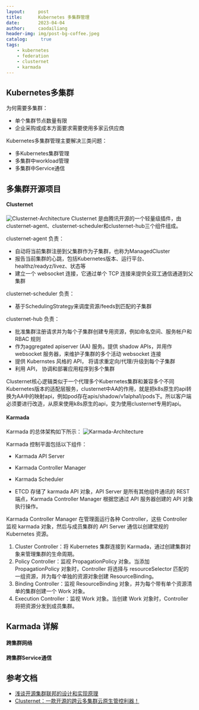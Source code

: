 ```yaml
---
layout:     post
title:      Kubernetes 多集群管理
date:       2023-04-04
author:     caodailiang
header-img: img/post-bg-coffee.jpeg
catalog: 	 true
tags:
    - kubernetes
    - federation
    - clusternet
    - karmada
---
```


## Kubernetes多集群
为何需要多集群：
- 单个集群节点数量有限
- 企业采购或成本方面要求需要使用多家云供应商

Kubernetes多集群管理主要解决三类问题：
- 多Kubernetes集群管理
- 多集群中workload管理
- 多集群中Service通信

## 多集群开源项目
#### Clusternet
![Clusternet-Architecture](https://caodailiang.github.io/img/posts/clusternet-arch.png)
Clusternet 是由腾讯开源的一个轻量级插件，由clusternet-agent、clusternet-scheduler和clusternet-hub三个组件组成。

clusternet-agent 负责：
- 自动将当前集群注册到父集群作为子集群，也称为ManagedCluster
- 报告当前集群的心跳，包括Kubernetes版本、运行平台、healthz/readyz/livez、状态等
- 建立一个 websocket 连接，它通过单个 TCP 连接来提供全双工通信通道到父集群

clusternet-scheduler 负责：
- 基于SchedulingStrategy来调度资源/feeds到匹配的子集群

clusternet-hub 负责：
- 批准集群注册请求并为每个子集群创建专用资源，例如命名空间、服务帐户和 RBAC 规则
- 作为aggregated apiserver (AA) 服务。提供 shadow APIs，并用作 websocket 服务器，来维护子集群的多个活动 websocket 连接
- 提供 Kubernstes 风格的 API， 将请求重定向/代理/升级到每个子集群
- 利用 API， 协调和部署应用程序到多个集群

Clusternet核心逻辑类似于一个代理多个Kubernetes集群和兼容多个不同Kubernetes版本的适配层服务，clusternet中AA的作用，就是把k8s原生的api转换为AA中的映射api，例如pod存在apis/shadow/v1alpha1/pods下。所以客户端必须要进行改造，从原来使用k8s原生的api，变为使用clusternet专用的api。

#### Karmada
Karmada 的总体架构如下所示：
![Karmada-Architecture](https://caodailiang.github.io/img/posts/karmada-arch.png)

Karmada 控制平面包括以下组件：
- Karmada API Server
- Karmada Controller Manager
- Karmada Scheduler

- ETCD 存储了 karmada API 对象，API Server 是所有其他组件通讯的 REST 端点，Karmada Controller Manager 根据您通过 API 服务器创建的 API 对象执行操作。

Karmada Controller Manager 在管理面运行各种 Controller，这些 Controller 监视 karmada 对象，然后与成员集群的 API Server 通信以创建常规的 Kubernetes 资源。 
1. Cluster Controller：将 Kubernetes 集群连接到 Karmada，通过创建集群对象来管理集群的生命周期。
2. Policy Controller：监视 PropagationPolicy 对象。当添加 PropagationPolicy 对象时，Controller 将选择与 resourceSelector 匹配的一组资源，并为每个单独的资源对象创建 ResourceBinding。
3. Binding Controller：监视 ResourceBinding 对象，并为每个带有单个资源清单的集群创建一个 Work 对象。
4. Execution Controller：监视 Work 对象。当创建 Work 对象时，Controller 将把资源分发到成员集群。

## Karmada 详解
#### 跨集群网络
#### 跨集群Service通信


## 参考文档
- [浅谈开源集群联邦的设计和实现原理](https://cvvz.fun/post/kube-federation/)
- [Clusternet：一款开源的跨云多集群云原生管控利器！](https://juejin.cn/post/7056585357164281886)

